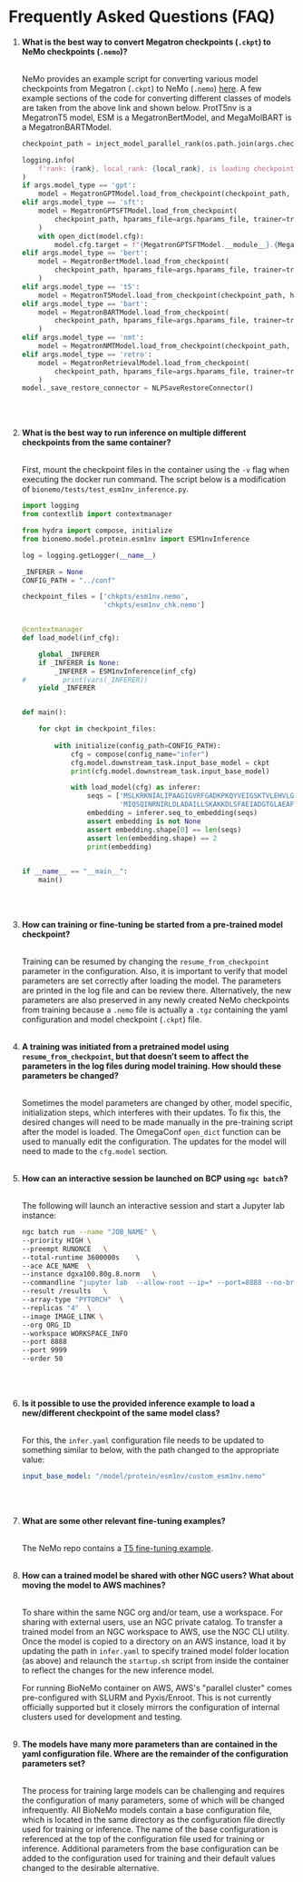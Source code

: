 # Frequently Asked Questions (FAQ)

1. **What is the best way to convert Megatron checkpoints (`.ckpt`) to NeMo checkpoints (`.nemo`)?** <br><br>

   NeMo provides an example script for converting various model checkpoints from Megatron (`.ckpt`) to NeMo (`.nemo`) [here](https://github.com/NVIDIA/NeMo/blob/main/examples/nlp/language_modeling/megatron_ckpt_to_nemo.py). A few example sections of the code for converting different classes of models are taken from the above link and shown below. ProtT5nv is a MegatronT5 model, ESM is a MegatronBertModel, and MegaMolBART  is a MegatronBARTModel.

    ```python
    checkpoint_path = inject_model_parallel_rank(os.path.join(args.checkpoint_folder, args.checkpoint_name))

    logging.info(
        f'rank: {rank}, local_rank: {local_rank}, is loading checkpoint: {checkpoint_path} for tp_rank: {app_state.tensor_model_parallel_rank} and pp_rank: {app_state.pipeline_model_parallel_rank}'
    )
    if args.model_type == 'gpt':
        model = MegatronGPTModel.load_from_checkpoint(checkpoint_path, hparams_file=args.hparams_file, trainer=trainer)
    elif args.model_type == 'sft':
        model = MegatronGPTSFTModel.load_from_checkpoint(
            checkpoint_path, hparams_file=args.hparams_file, trainer=trainer
        )
        with open_dict(model.cfg):
            model.cfg.target = f"{MegatronGPTSFTModel.__module__}.{MegatronGPTSFTModel.__name__}"
    elif args.model_type == 'bert':
        model = MegatronBertModel.load_from_checkpoint(
            checkpoint_path, hparams_file=args.hparams_file, trainer=trainer
        )
    elif args.model_type == 't5':
        model = MegatronT5Model.load_from_checkpoint(checkpoint_path, hparams_file=args.hparams_file, trainer=trainer)
    elif args.model_type == 'bart':
        model = MegatronBARTModel.load_from_checkpoint(
            checkpoint_path, hparams_file=args.hparams_file, trainer=trainer
        )
    elif args.model_type == 'nmt':
        model = MegatronNMTModel.load_from_checkpoint(checkpoint_path, hparams_file=args.hparams_file, trainer=trainer)
    elif args.model_type == 'retro':
        model = MegatronRetrievalModel.load_from_checkpoint(
            checkpoint_path, hparams_file=args.hparams_file, trainer=trainer
        )
    model._save_restore_connector = NLPSaveRestoreConnector()
    ```
    <br><br>

2. **What is the best way to run inference on multiple different checkpoints from the same container?** <br><br>

    First, mount the checkpoint files in the container using the `-v` flag when executing the docker run command. The script below is a modification of ``bionemo/tests/test_esm1nv_inference.py``. 

    ```python
    import logging
    from contextlib import contextmanager

    from hydra import compose, initialize
    from bionemo.model.protein.esm1nv import ESM1nvInference

    log = logging.getLogger(__name__)

    _INFERER = None
    CONFIG_PATH = "../conf"

    checkpoint_files = ['chkpts/esm1nv.nemo',
                        'chkpts/esm1nv_chk.nemo']


    @contextmanager
    def load_model(inf_cfg):

        global _INFERER
        if _INFERER is None:
            _INFERER = ESM1nvInference(inf_cfg)
    #         print(vars(_INFERER))
        yield _INFERER


    def main():

        for ckpt in checkpoint_files:
            
            with initialize(config_path=CONFIG_PATH):
                cfg = compose(config_name="infer")
                cfg.model.downstream_task.input_base_model = ckpt
                print(cfg.model.downstream_task.input_base_model)

                with load_model(cfg) as inferer:
                    seqs = ['MSLKRKNIALIPAAGIGVRFGADKPKQYVEIGSKTVLEHVLGIFERHEAVDLTVVVVSPEDTFADKVQTAFPQVRVWKNGGQTRAETVRNGVAKLLETGLAAETDNILVHDAARCCLPSEALARLIEQAGNAAEGGILAVPVADTLKRAESGQISATVDRSGLWQAQTPQLFQAGLLHRALAAENLGGITDEASAVEKLGVRPLLIQGDARNLKLTQPQDAYIVRLLLDAV',
                            'MIQSQINRNIRLDLADAILLSKAKKDLSFAEIADGTGLAEAFVTAALLGQQALPADAARLVGAKLDLDEDSILLLQMIPLRGCIDDRIPTDPTMYRFYEMLQVYGTTLKALVHEKFGDGIISAINFKLDVKKVADPEGGERAVITLDGKYLPTKPF']
                    embedding = inferer.seq_to_embedding(seqs)
                    assert embedding is not None
                    assert embedding.shape[0] == len(seqs)
                    assert len(embedding.shape) == 2
                    print(embedding)
                    

    if __name__ == "__main__":          
        main()
    ```
    <br><br>

3. **How can training or fine-tuning be started from a pre-trained model checkpoint?** <br><br>

    Training can be resumed by changing the `resume_from_checkpoint` parameter in the configuration. Also, it is important to verify that model parameters are set correctly after loading the model. The parameters are printed in the log file and can be review there. Alternatively, the new parameters are also preserved in any newly created NeMo checkpoints from training because a  `.nemo` file is actually a `.tgz` containing the yaml configuration and model checkpoint (`.ckpt`) file. <br><br>

4. **A training was initiated from a pretrained model using `resume_from_checkpoint`, but that doesn’t seem to affect the parameters in the log files during model training. How should these parameters be changed?** <br><br>

    Sometimes the model parameters are changed by other, model specific, initialization steps, which interferes with their updates. To fix this, the desired changes will need to be made manually in the pre-training script after the model is loaded. The OmegaConf `open_dict` function can be used to manually edit the configuration. The updates for the model will need to made to the `cfg.model` section. <br><br>

5. **How can an interactive session be launched on BCP using `ngc batch`?** <br><br>
    
    The following will launch an interactive session and start a Jupyter lab instance:

    ```bash
    ngc batch run --name "JOB_NAME" \
    --priority HIGH \
    --preempt RUNONCE	\ 
    --total-runtime 3600000s 	\
    --ace ACE_NAME 	\
    --instance dgxa100.80g.8.norm 	\
    --commandline "jupyter lab  --allow-root --ip=* --port=8888 --no-browser --NotebookApp.token='' --NotebookApp.allow_origin='*' --ContentsManager.allow_hidden=True --notebook-dir=/ & sleep infinity" 	\
    --result /results 	\
    --array-type "PYTORCH" 	\
    --replicas "4" 	\
    --image IMAGE_LINK \ 
    --org ORG_ID 
    --workspace WORKSPACE_INFO 
    --port 8888 
    --port 9999 
    --order 50
    ```
    <br><br>

6. **Is it possible to use the provided inference example to load a new/different checkpoint of the same model class?** <br><br>

    For this, the ``infer.yaml`` configuration file needs to be updated to something similar to below, with the path changed to the appropriate value:

    ```yaml
    input_base_model: "/model/protein/esm1nv/custom_esm1nv.nemo"
    ```    
    <br><br>

7. **What are some other relevant fine-tuning examples?** <br><br>
    
    The NeMo repo contains a [T5 fine-tuning example](https://github.com/NVIDIA/NeMo/blob/main/examples/nlp/language_modeling/megatron_t5_seq2seq_finetune.py). <br><br>

8. **How can a trained model be shared with other NGC users? What about moving the model to AWS machines?** <br><br>

    To share within the same NGC org and/or team, use a workspace. For sharing with external users, use an NGC private catalog. To transfer a trained model from an NGC workspace to AWS, use the NGC CLI utility. Once the model is copied to a directory on an AWS instance, load it by updating the path in `infer.yaml` to specify trained model folder location (as above) and relaunch the ```startup.sh``` script from inside the container to reflect the changes for the new inference model.  

    For running BioNeMo container on AWS, AWS's "parallel cluster" comes pre-configured with SLURM and Pyxis/Enroot. This is not currently officially supported but it closely mirrors the configuration of internal clusters used for development and testing. <br><br>

9.  **The models have many more parameters than are contained in the yaml configuration file. Where are the remainder of the configuration parameters set?** <br><br>

    The process for training large models can be challenging and requires the configuration of many parameters, some of which will be changed infrequently. All BioNeMo models contain a base configuration file, which is located in the same directory as the configuration file directly used for training or inference. The name of the base configuration is referenced at the top of the configuration file used for training or inference. Additional parameters from the base configuration can be added to the configuration used for training and their default values changed to the desirable alternative.
